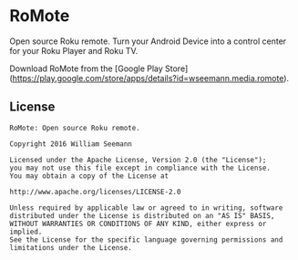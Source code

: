 # RoMote
Open source Roku remote. Turn your Android Device into a control center for your Roku Player and Roku TV.


Download RoMote from the [Google Play Store] (https://play.google.com/store/apps/details?id=wseemann.media.romote).

License
------------

```
RoMote: Open source Roku remote.

Copyright 2016 William Seemann

Licensed under the Apache License, Version 2.0 (the "License");
you may not use this file except in compliance with the License.
You may obtain a copy of the License at

http://www.apache.org/licenses/LICENSE-2.0

Unless required by applicable law or agreed to in writing, software
distributed under the License is distributed on an "AS IS" BASIS,
WITHOUT WARRANTIES OR CONDITIONS OF ANY KIND, either express or implied.
See the License for the specific language governing permissions and
limitations under the License.
